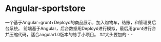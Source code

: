 # Angular-sportstore
一个基于Angular+grunt+Deployd的商品展示，加入购物车，结账，和管理员后台系统。
前端基于Angular，后台数据用Deployd进行模拟，最后用grunt进行合并压缩代码，适合angular1.0版本的练手小项目。
##大头要加的 - - 